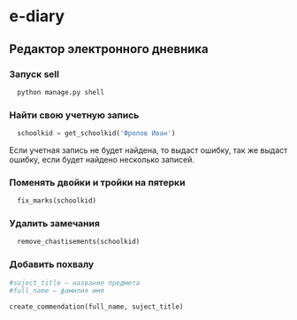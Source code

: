 # e-diary
## Редактор электронного дневника

### Запуск sell
```python
  python manage.py shell
```

### Найти свою учетную запись
```python
  schoolkid = get_schoolkid('Фролов Иван')
```
Если учетная запись не будет найдена, то выдаст ошибку, так же выдаст ошибку, если будет найдено несколько записей.

### Поменять двойки и тройки на пятерки
```python
  fix_marks(schoolkid)
```

### Удалить замечания
```python
  remove_chastisements(schoolkid)
```

### Добавить похвалу

```python
#suject_title – название предмета
#full_name – фамилия имя

create_commendation(full_name, suject_title)
```
